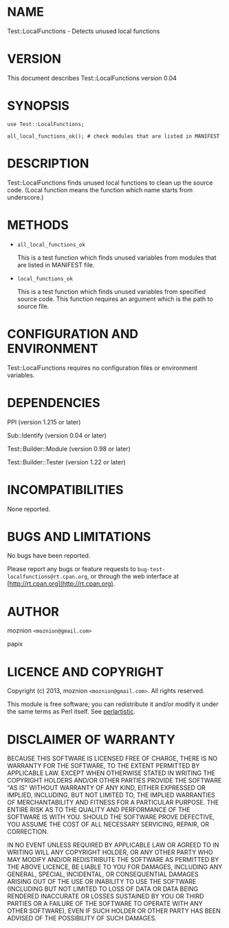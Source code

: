 # NAME

Test::LocalFunctions - Detects unused local functions



# VERSION

This document describes Test::LocalFunctions version 0.04



# SYNOPSIS

    use Test::LocalFunctions;

    all_local_functions_ok(); # check modules that are listed in MANIFEST



# DESCRIPTION

Test::LocalFunctions finds unused local functions to clean up the source code.
(Local function means the function which name starts from underscore.)



# METHODS

- `all_local_functions_ok`

    This is a test function which finds unused variables from modules that are listed in MANIFEST file.

- `local_functions_ok`

    This is a test function which finds unused variables from specified source code.
    This function requires an argument which is the path to source file.



# CONFIGURATION AND ENVIRONMENT

Test::LocalFunctions requires no configuration files or environment variables.



# DEPENDENCIES

PPI (version 1.215 or later)

Sub::Identify (version 0.04 or later)

Test::Builder::Module (version 0.98 or later)

Test::Builder::Tester (version 1.22 or later)



# INCOMPATIBILITIES

None reported.



# BUGS AND LIMITATIONS

No bugs have been reported.

Please report any bugs or feature requests to
`bug-test-localfunctions@rt.cpan.org`, or through the web interface at
[http://rt.cpan.org](http://rt.cpan.org).



# AUTHOR

moznion  `<moznion@gmail.com>`

papix



# LICENCE AND COPYRIGHT

Copyright (c) 2013, moznion `<moznion@gmail.com>`. All rights reserved.

This module is free software; you can redistribute it and/or
modify it under the same terms as Perl itself. See [perlartistic](http://search.cpan.org/perldoc?perlartistic).



# DISCLAIMER OF WARRANTY

BECAUSE THIS SOFTWARE IS LICENSED FREE OF CHARGE, THERE IS NO WARRANTY
FOR THE SOFTWARE, TO THE EXTENT PERMITTED BY APPLICABLE LAW. EXCEPT WHEN
OTHERWISE STATED IN WRITING THE COPYRIGHT HOLDERS AND/OR OTHER PARTIES
PROVIDE THE SOFTWARE "AS IS" WITHOUT WARRANTY OF ANY KIND, EITHER
EXPRESSED OR IMPLIED, INCLUDING, BUT NOT LIMITED TO, THE IMPLIED
WARRANTIES OF MERCHANTABILITY AND FITNESS FOR A PARTICULAR PURPOSE. THE
ENTIRE RISK AS TO THE QUALITY AND PERFORMANCE OF THE SOFTWARE IS WITH
YOU. SHOULD THE SOFTWARE PROVE DEFECTIVE, YOU ASSUME THE COST OF ALL
NECESSARY SERVICING, REPAIR, OR CORRECTION.

IN NO EVENT UNLESS REQUIRED BY APPLICABLE LAW OR AGREED TO IN WRITING
WILL ANY COPYRIGHT HOLDER, OR ANY OTHER PARTY WHO MAY MODIFY AND/OR
REDISTRIBUTE THE SOFTWARE AS PERMITTED BY THE ABOVE LICENCE, BE
LIABLE TO YOU FOR DAMAGES, INCLUDING ANY GENERAL, SPECIAL, INCIDENTAL,
OR CONSEQUENTIAL DAMAGES ARISING OUT OF THE USE OR INABILITY TO USE
THE SOFTWARE (INCLUDING BUT NOT LIMITED TO LOSS OF DATA OR DATA BEING
RENDERED INACCURATE OR LOSSES SUSTAINED BY YOU OR THIRD PARTIES OR A
FAILURE OF THE SOFTWARE TO OPERATE WITH ANY OTHER SOFTWARE), EVEN IF
SUCH HOLDER OR OTHER PARTY HAS BEEN ADVISED OF THE POSSIBILITY OF
SUCH DAMAGES.
